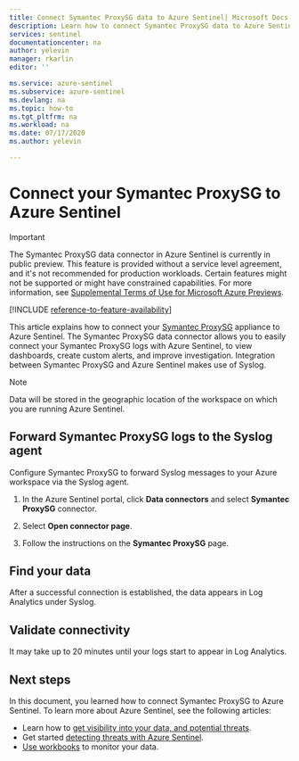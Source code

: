 ```yaml
---
title: Connect Symantec ProxySG data to Azure Sentinel| Microsoft Docs
description: Learn how to connect Symantec ProxySG data to Azure Sentinel.
services: sentinel
documentationcenter: na
author: yelevin
manager: rkarlin
editor: ''

ms.service: azure-sentinel
ms.subservice: azure-sentinel
ms.devlang: na
ms.topic: how-to
ms.tgt_pltfrm: na
ms.workload: na
ms.date: 07/17/2020
ms.author: yelevin

---
```

# Connect your Symantec ProxySG to Azure Sentinel

> [!IMPORTANT]
> The Symantec ProxySG data connector in Azure Sentinel is currently in public preview.
> This feature is provided without a service level agreement, and it's not recommended for production workloads. Certain features might not be supported or might have constrained capabilities. 
> For more information, see [Supplemental Terms of Use for Microsoft Azure Previews](https://azure.microsoft.com/support/legal/preview-supplemental-terms/).

[!INCLUDE [reference-to-feature-availability](includes/reference-to-feature-availability.md)]

This article explains how to connect your [Symantec ProxySG](https://www.broadcom.com/products/cyber-security/network/gateway/proxy-sg-and-advanced-secure-gateway) appliance to Azure Sentinel. The Symantec ProxySG data connector allows you to easily connect your Symantec ProxySG logs with Azure Sentinel, to view dashboards, create custom alerts, and improve investigation. Integration between Symantec ProxySG and Azure Sentinel makes use of Syslog.

> [!NOTE]
> Data will be stored in the geographic location of the workspace on which you are running Azure Sentinel.

## Forward Symantec ProxySG logs to the Syslog agent  

Configure Symantec ProxySG to forward Syslog messages to your Azure workspace via the Syslog agent.

1. In the Azure Sentinel portal, click **Data connectors** and select **Symantec ProxySG** connector.

1. Select **Open connector page**.

1. Follow the instructions on the **Symantec ProxySG** page.

## Find your data

After a successful connection is established, the data appears in Log Analytics under Syslog.

## Validate connectivity

It may take up to 20 minutes until your logs start to appear in Log Analytics. 

## Next steps

In this document, you learned how to connect Symantec ProxySG to Azure Sentinel. To learn more about Azure Sentinel, see the following articles:

- Learn how to [get visibility into your data, and potential threats](get-visibility.md).
- Get started [detecting threats with Azure Sentinel](detect-threats-built-in.md).
- [Use workbooks](tutorial-monitor-your-data.md) to monitor your data.
